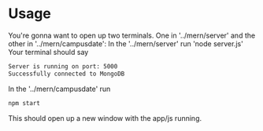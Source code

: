 # Usage
You're gonna want to open up two terminals. One in '../mern/server' and the other in '../mern/campusdate':
In the '../mern/server' run 'node server.js'
Your terminal should say 
```bash
Server is running on port: 5000
Successfully connected to MongoDB
```

In the '../mern/campusdate' run 
```bash
npm start
```
This should open up a new window with the app/js running.